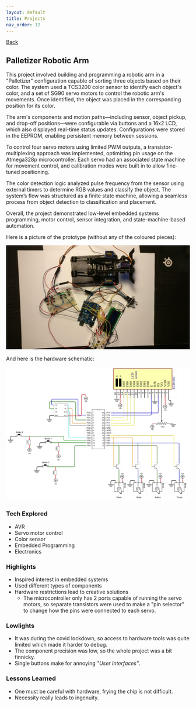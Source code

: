 ```yaml
---
layout: default
title: Projects
nav_order: 12
---
```


[Back](projects.md)

## Palletizer Robotic Arm

This project involved building and programming a robotic arm in a "Palletizer" configuration capable of sorting three objects based on their color. The system used a TCS3200 color sensor to identify each object's color, and a set of SG90 servo motors to control the robotic arm's movements. Once identified, the object was placed in the corresponding position for its color.

The arm's components and motion paths—including sensor, object pickup, and drop-off positions—were configurable via buttons and a 16x2 LCD, which also displayed real-time status updates. Configurations were stored in the EEPROM, enabling persistent memory between sessions.

To control four servo motors using limited PWM outputs, a transistor-multiplexing approach was implemented, optimizing pin usage on the Atmega328p microcontroller. Each servo had an associated state machine for movement control, and calibration modes were built in to allow fine-tuned positioning.

The color detection logic analyzed pulse frequency from the sensor using external timers to determine RGB values and classify the object. The system’s flow was structured as a finite state machine, allowing a seamless process from object detection to classification and placement.

Overall, the project demonstrated low-level embedded systems programming, motor control, sensor integration, and state-machine-based automation.

Here is a picture of the prototype (without any of the coloured pieces):

![prototype](/images/projects/palletizer/prototype.jpg)

And here is the hardware schematic:

![schematic](/images/projects/palletizer/schematic.png)

### Tech Explored

- AVR
- Servo motor control
- Color sensor
- Embedded Programming
- Electronics

### Highlights

- Inspired interest in embedded systems
- Used different types of components
- Hardware restrictions lead to creative solutions
  - The microcontroller only has 2 ports capable of running the servo motors, so separate transistors were used to make a "pin selector" to change how the pins were connected to each servo.

### Lowlights

- It was during the covid lockdown, so access to hardware tools was quite limited which made it harder to debug.
- The component precision was low, so the whole project was a bit finnicky.
- Single buttons make for annoying _"User Interfaces"_.

### Lessons Learned

- One must be careful with hardware, frying the chip is not difficult.
- Necessity really leads to ingenuity.
